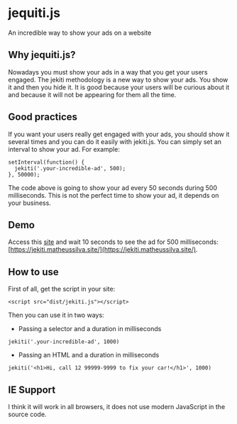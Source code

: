 # jequiti.js

An incredible way to show your ads on a website

## Why jequiti.js?

Nowadays you must show your ads in a way that you get your users engaged. The jekiti methodology is a new way to show your ads. You show it and then you hide it. It is good because your users will be curious about it and because it will not be appearing for them all the time.

## Good practices

If you want your users really get engaged with your ads, you should show it several times and you can do it easily with jekiti.js. You can simply set an interval to show your ad. For example:

```
setInterval(function() {
  jekiti('.your-incredible-ad', 500);
}, 50000);
```

The code above is going to show your ad every 50 seconds during 500 milliseconds. This is not the perfect time to show your ad, it depends on your business.

## Demo

Access this [site](https://jekiti.matheussilva.site/) and wait 10 seconds to see the ad for 500 milliseconds: [https://jekiti.matheussilva.site/](https://jekiti.matheussilva.site/).

## How to use

First of all, get the script in your site:

```
<script src="dist/jekiti.js"></script>
```

Then you can use it in two ways:

- Passing a selector and a duration in milliseconds

```
jekiti('.your-incredible-ad', 1000)
```

- Passing an HTML and a duration in milliseconds
```
jekiti('<h1>Hi, call 12 99999-9999 to fix your car!</h1>', 1000)
```

## IE Support

I think it will work in all browsers, it does not use modern JavaScript in the source code.
